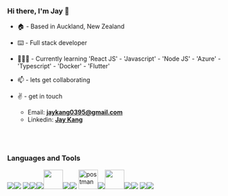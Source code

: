 ### Hi there, I'm Jay 👋

<!--
**jaykang95/jaykang95** is a ✨ _special_ ✨ repository because its `README.md` (this file) appears on your GitHub profile.

Here are some ideas to get you started:

- 🔭 I’m currently working on ...
- 🌱 I’m currently learning ...
- 👯 I’m looking to collaborate on ...
- 🤔 I’m looking for help with ...
- 💬 Ask me about ...
- 📫 How to reach me: ...
- 😄 Pronouns: ...
- ⚡ Fun fact: ...
-->

- 🏠 - Based in Auckland, New Zealand

- ⌨️ - Full stack developer

- 🧑🏽‍💻 - Currently learning 'React JS' - 'Javascript' - 'Node JS' - 'Azure' - 'Typescript' - 'Docker' - 'Flutter'

- 📫 - lets get collaborating

- :v: - get in touch
  - Email: [**jaykang0395@gmail.com**][email]
  - Linkedin: [**Jay Kang**][linkedin]
  
</br>
</br>

### Languages and Tools

<img src="https://img.icons8.com/color/48/000000/javascript.png"/><img src="https://img.icons8.com/color/48/000000/html-5.png"/> <img src="https://img.icons8.com/color/48/000000/css3.png"/><img src="https://img.icons8.com/color/48/000000/nodejs.png"/><img src="https://img.icons8.com/color/48/000000/firebase.png"/><img src="https://img.icons8.com/color/72/amazon-web-services.png" width="45" height="45"/><img src="https://img.icons8.com/color/48/000000/google-cloud.png"/><img src="https://img.icons8.com/fluent/50/000000/mysql-logo.png"/>
<img src="https://www.vectorlogo.zone/logos/getpostman/getpostman-icon.svg" alt="postman" width="45" height="45"/><img src="https://img.icons8.com/color/48/000000/visual-studio-code-2019.png"/><img src="https://img.icons8.com/fluency/344/azure-1.png" width="45" height="45"/><img src="https://img.icons8.com/color/48/000000/docker.png"/><img src="https://img.icons8.com/color/48/000000/mongodb.png"/>
<img src="https://img.icons8.com/color/48/000000/flutter.png"/><img src="https://img.icons8.com/color/48/000000/typescript.png"/>



  
  [email]: mailto:jaykang0395@gmail.com
  [linkedin]: https://www.linkedin.com/in/jay-kang-b5284a228/
  [github]: https://github.com/jaykang95
